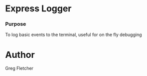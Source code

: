 # Express Logger

### Purpose

To log basic events to the terminal, useful for on the fly debugging

# Author

Greg Fletcher
